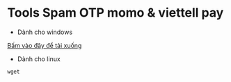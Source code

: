 # Tools Spam OTP momo & viettell pay
- Dành cho windows

[Bấm vào đây để tải xuống](https://github.com/DauDau432/spam-mm/blob/main/spam.exe?raw=true)
- Dành cho linux
```
wget 
```
